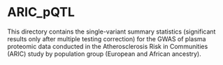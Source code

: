 # ARIC_pQTL

This directory contains the single-variant summary statistics (significant results only after multiple testing correction) for the GWAS of plasma proteomic data conducted in the Atherosclerosis Risk in Communities (ARIC) study by population group (European and African ancestry).
